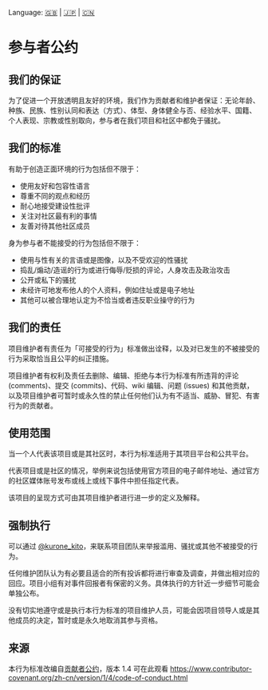 Language: [🇬🇧](./CODE_OF_CONDUCT.md) | [🇯🇵](./CODE_OF_CONDUCT.ja.md) | [🇨🇳](./CODE_OF_CONDUCT.zh.md)

# 参与者公约

## 我们的保证

为了促进一个开放透明且友好的环境，我们作为贡献者和维护者保证：无论年龄、种族、民族、性别认同和表达（方式）、体型、身体健全与否、经验水平、国籍、个人表现、宗教或性别取向，参与者在我们项目和社区中都免于骚扰。

## 我们的标准

有助于创造正面环境的行为包括但不限于：

- 使用友好和包容性语言
- 尊重不同的观点和经历
- 耐心地接受建设性批评
- 关注对社区最有利的事情
- 友善对待其他社区成员

身为参与者不能接受的行为包括但不限于：

- 使用与性有关的言语或是图像，以及不受欢迎的性骚扰
- 捣乱/煽动/造谣的行为或进行侮辱/贬损的评论，人身攻击及政治攻击
- 公开或私下的骚扰
- 未经许可地发布他人的个人资料，例如住址或是电子地址
- 其他可以被合理地认定为不恰当或者违反职业操守的行为

## 我们的责任

项目维护者有责任为「可接受的行为」标准做出诠释，以及对已发生的不被接受的行为采取恰当且公平的纠正措施。

项目维护者有权利及责任去删除、编辑、拒绝与本行为标准有所违背的评论 (comments)、提交 (commits)、代码、wiki 编辑、问题 (issues) 和其他贡献，以及项目维护者可暂时或永久性的禁止任何他们认为有不适当、威胁、冒犯、有害行为的贡献者。

## 使用范围

当一个人代表该项目或是其社区时，本行为标准适用于其项目平台和公共平台。

代表项目或是社区的情况，举例来说包括使用官方项目的电子邮件地址、通过官方的社区媒体账号发布或线上或线下事件中担任指定代表。

该项目的呈现方式可由其项目维护者进行进一步的定义及解释。

## 强制执行

可以通过 [@kurone_kito](https://twitter.com/kurone_kito)，来联系项目团队来举报滥用、骚扰或其他不被接受的行为。

任何维护团队认为有必要且适合的所有投诉都将进行审查及调查，并做出相对应的回应。项目小组有对事件回报者有保密的义务。具体执行的方针近一步细节可能会单独公布。

没有切实地遵守或是执行本行为标准的项目维护人员，可能会因项目领导人或是其他成员的决定，暂时或是永久地取消其参与资格。

## 来源

本行为标准改编自[贡献者公约][主页]，版本 1.4
可在此观看 https://www.contributor-covenant.org/zh-cn/version/1/4/code-of-conduct.html

[主页]: https://www.contributor-covenant.org
